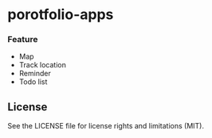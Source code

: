 
# porotfolio-apps
### Feature
- Map
- Track location
- Reminder
- Todo list


## License
See the LICENSE file for license rights and limitations (MIT).
